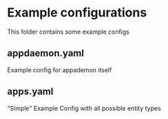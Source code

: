 # Example configurations

This folder contains some example configs

## appdaemon.yaml

Example config for appademon itself

## apps.yaml

"Simple" Example Config with all possible entity types

